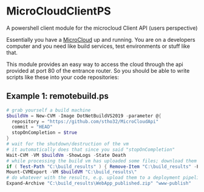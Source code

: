 # MicroCloudClientPS
A powershell client module for the microcloud Client API (users perspective)

Essentially you have a [MicroCloud](https://github.com/stho32/MicroCloud) up and running. You are on a developers computer and you need like build services, test environments or stuff like that.

This module provides an easy way to access the cloud through the api provided at port 80 of the entrance router. So you should be able to write scripts like these into your code repositories:

## Example 1: remotebuild.ps
```powershell
# grab yourself a build machine
$buildVm = New-CVM -Image DotNetBuildVS2019 -parameter @{
  repository = "https://github.com/stho32/MicroCloudApi"
  commit = "HEAD"
  stopOnCompletion = $true
}
# wait for the shutdown/destruction of the vm
# it automatically does that since you said "stopOnCompletion"
Wait-CVM -VM $buildVm -ShowLogs -State Death
# while processing the build vm has uploaded some files; download them from the cloud
if ( Test-Path "C:\build_results" ) { Remove-Item "C:\build_results" -Force -Recurse }
Mount-CVMExport -VM $buildVM "C:\build_results\"
# do whatever with the results, e.g. upload them to a deployment pipeline or just install something locally
Expand-Archive "C:\build_results\WebApp_published.zip" "www-publish"
```
